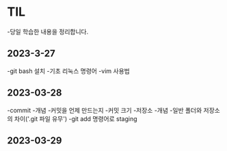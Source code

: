 # TIL
-당일 학습한 내용을 정리합니다.

## 2023-3-27
-git bash 설치
-기초 리눅스 명령어
-vim 사용법

## 2023-03-28
-commit
 -개념
 -커밋을 언제 만드는지
 -커밋 크기
-저장소
 -개념
 -일반 폴더와 저장소의 차이('.git 파일 유무')
 -git add 명령어로 staging
## 2023-03-29
